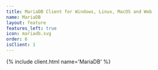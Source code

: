 ```yaml
---
title: MariaDB Client for Windows, Linux, MacOS and Web
name: MariaDB
layout: feature
features_left: true
icon: mariadb.svg
order: 6
isClient: 1
---
```


{% include client.html name='MariaDB' %}
